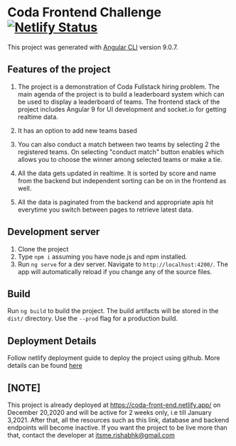# Coda Frontend Challenge [![Netlify Status](https://api.netlify.com/api/v1/badges/e16543eb-992d-4f19-a0d0-a633f7fc05c5/deploy-status)](https://coda-front-end.netlify.app/)

This project was generated with [Angular CLI](https://github.com/angular/angular-cli) version 9.0.7.

## Features of the project

1. The project is a demonstration of Coda Fullstack hiring problem. The main agenda of the project is to build a leaderboard system which can be used to display a leaderboard of teams. The frontend stack of the project includes Angular 9 for UI development and socket.io for getting realtime data.

2. It has an option to add new teams based

3. You can also conduct a match between two teams by selecting 2 the registered teams. On selecting "conduct match" button enables which allows you to choose the winner among selected teams or make a tie.

4. All the data gets updated in realtime. It is sorted by score and name from the backend but independent sorting can be on in the frontend as well.

5. All the data is paginated from the backend and appropriate apis hit everytime you switch between pages to retrieve latest data.

## Development server
1. Clone the project
2. Type ```npm i``` assuming you have node.js and npm installed.
3. Run `ng serve` for a dev server. Navigate to `http://localhost:4200/`. The app will automatically reload if you change any of the source files.

## Build

Run `ng build` to build the project. The build artifacts will be stored in the `dist/` directory. Use the `--prod` flag for a production build.

## Deployment Details

Follow netlify deployment guide to deploy the project using github. More details can be found [here](https://www.netlify.com/blog/2019/09/23/first-steps-using-netlify-angular/)

## [NOTE]

This project is already deployed at https://coda-front-end.netlify.app/ on December 20,2020 and will be active for 2 weeks only, i.e till January 3,2021. After that, all the resources such as this link, database and backend endpoints will become inactive. If you want the project to be live more than that, contact the developer at itsme.rishabhk@gmail.com